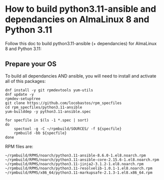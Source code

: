 # How to build python3.11-ansible and dependancies on AlmaLinux 8 and Python 3.11

Follow this doc to build python3.11-ansible (+ dependancies) for AlmaLinux 8 and Python 3.11:

## Prepare your OS

To build all dependancies AND ansible, you will need to install and activate all of this packages:

```shell
dnf install -y git rpmdevtools yum-utils
dnf update -y
rpmdev-setuptree
git clone https://github.com/locobastos/rpm_specfiles
cd rpm_specfiles/python3.11-ansible
yum-builddep -y python3.11-ansible.spec

for specfile in $(ls -1 *.spec | sort)
do
    spectool -g -C ~/rpmbuild/SOURCES/ -f ${specfile}
    rpmbuild -bb ${specfile}
done
```

RPM files are:

```
~/rpmbuild/RPMS/noarch/python3.11-ansible-8.6.0-1.el8.noarch.rpm
~/rpmbuild/RPMS/noarch/python3.11-ansible-core-2.15.6-1.el8.noarch.rpm
~/rpmbuild/RPMS/noarch/python3.11-jinja2-3.1.2-1.el8.noarch.rpm
~/rpmbuild/RPMS/noarch/python3.11-resolvelib-1.0.1-1.el8.noarch.rpm
~/rpmbuild/RPMS/x86_64/python3.11-markupsafe-2.1.3-1.el8.x86_64.rpm
```
